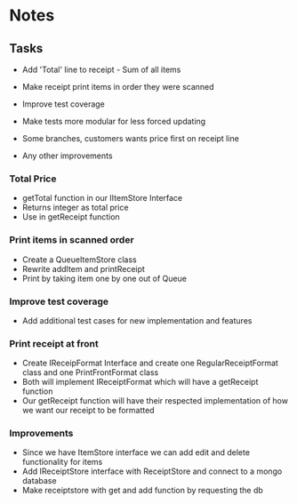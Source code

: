 # Notes

## Tasks

- Add 'Total' line to receipt - Sum of all items

- Make receipt print items in order they were scanned

- Improve test coverage

- Make tests more modular for less forced updating

- Some branches, customers wants price first on receipt line

- Any other improvements

### Total Price

- getTotal function in our IItemStore Interface
- Returns integer as total price
- Use in getReceipt function

### Print items in scanned order

- Create a QueueItemStore class
- Rewrite addItem and printReceipt
- Print by taking item one by one out of Queue

### Improve test coverage

- Add additional test cases for new implementation and features

### Print receipt at front

- Create IReceipFormat Interface and create one RegularReceiptFormat class and one PrintFrontFormat class
- Both will implement IReceiptFormat which will have a getReceipt function
- Our getReceipt function will have their respected implementation of how we want our receipt to be formatted

### Improvements

- Since we have ItemStore interface we can add edit and delete functionality for items
- Add IReceiptStore interface with ReceiptStore and connect to a mongo database
- Make receiptstore with get and add function by requesting the db